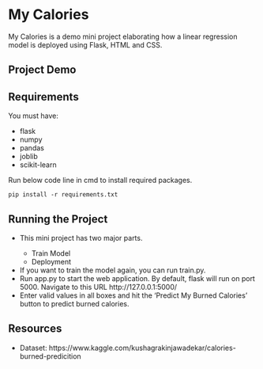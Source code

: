 <h1>My Calories</h1>
<p>My Calories is a demo mini project elaborating how a linear regression model is deployed using Flask, HTML and CSS.</p>

<h2>Project Demo</h2>

<h2>Requirements</h2>
<p>You must have: </p>
<ul>
<li>flask</li>
<li>numpy</li>
<li>pandas</li>
<li>joblib</li>
<li>scikit-learn</li>
</ul>
<p>Run below code line in cmd to install required packages.</p>
<p><code>pip install -r requirements.txt</code></p>

<h2>Running the Project</h2>
<ul>
  <li>This mini project has two major parts.</li>
  <ul>
    <li>Train Model</li>
    <li>Deployment</li>
  </ul>
  <li>If you want to train the model again, you can run train.py.</li>
  <li>Run app.py to start the web application. By default, flask will run on port 5000. Navigate to this URL http://127.0.0.1:5000/</li>
  <li>Enter valid values in all boxes and hit the ‘Predict My Burned Calories’ button to predict burned calories.</li>
</ul>

<h2>Resources</h2>
<ul><li>Dataset: https://www.kaggle.com/kushagrakinjawadekar/calories-burned-predicition</li><ul>
